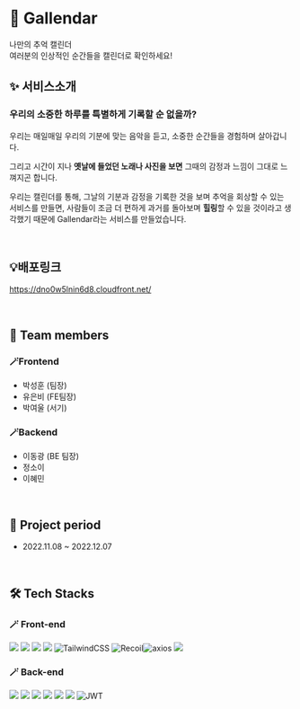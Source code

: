 # 🔭 Gallendar
나만의 추억 캘린더
</br>
여러분의 인상적인 순간들을 캘린더로 확인하세요!

## ✨ 서비스소개
### **우리의 소중한 하루를 특별하게 기록할 순 없을까?**

우리는 매일매일 우리의 기분에 맞는 음악을 듣고, 소중한 순간들을 경험하며 살아갑니다.

그리고 시간이 지나 **옛날에 들었던 노래나 사진을 보면** 그때의 감정과 느낌이 그대로 느껴지곤 합니다.

우리는 캘린더를 통해, 그날의 기분과 감정을 기록한 것을 보며 추억을 회상할 수 있는 서비스를 만들면, 사람들이 조금 더 편하게 과거를 돌아보며 **힐링**할 수 있을 것이라고 생각했기 때문에 Gallendar라는 서비스를 만들었습니다.

</br>

## 💡배포링크
https://dno0w5lnin6d8.cloudfront.net/

</br>

## 🙌 Team members
### 🪄Frontend
- 박성훈 (팀장)
- 유은비 (FE팀장)
- 박여울 (서기)

### 🪄Backend
- 이동광 (BE 팀장)
- 정소이
- 이혜민

</br>


## 📅 Project period
- 2022.11.08 ~ 2022.12.07

</br>

## 🛠 Tech Stacks

### 🪄 Front-end
 <img src="https://img.shields.io/badge/html5-E34F26?style=for-the-badge&logo=html5&logoColor=white"> <img src="https://img.shields.io/badge/css-1572B6?style=for-the-badge&logo=css3&logoColor=white"> <img src="https://img.shields.io/badge/typescript-61DAFB?style=for-the-badge&logo=typescript&logoColor=black"> <img src="https://img.shields.io/badge/nextjs-181717?style=for-the-badge&logo=nextjs&logoColor=black"> ![TailwindCSS](https://img.shields.io/badge/TailwindCSS-DB7093?style=for-the-badge&logo=TailwindCSS&logoColor=white) ![Recoil](https://img.shields.io/badge/recoil-%23593d88.svg?style=for-the-badge&logo=recoil&logoColor=white)![axios](https://img.shields.io/badge/Axios-181717?style=for-the-badge&logo=Axios&logoColor=white) <img src="https://img.shields.io/badge/reactquery-61DAFB?style=for-the-badge&logo=reactquery&logoColor=black">
</br>

### 🪄 Back-end
<img src="https://img.shields.io/badge/spring-6DB33F?style=for-the-badge&logo=spring&logoColor=white"> <img src="https://img.shields.io/badge/springboot-6DB33F?style=for-the-badge&logo=springboot&logoColor=white"> <img src="https://img.shields.io/badge/spring data JPA-6DB33F?style=for-the-badge&logo=spring data JPA&logoColor=white"> <img src="https://img.shields.io/badge/gradle-02303A?style=for-the-badge&logo=gradle&logoColor=white"> <img src="https://img.shields.io/badge/java-007396?style=for-the-badge&logo=java&logoColor=white"> <img src="https://img.shields.io/badge/mysql-4479A1?style=for-the-badge&logo=mysql&logoColor=white"> ![JWT](https://img.shields.io/badge/JWT-181717?style=for-the-badge&logo=JWT&logoColor=white) 


